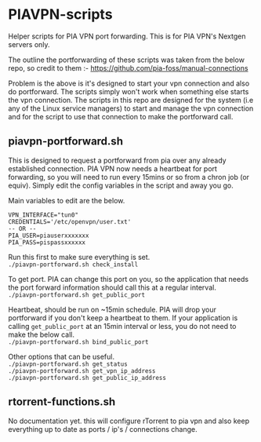 # PIAVPN-scripts

Helper scripts for PIA VPN port forwarding. This is for PIA VPN's Nextgen servers only.

The outline the portforwarding of these scripts was taken from the below repo, so credit to them :-
https://github.com/pia-foss/manual-connections

Problem is the above is it's designed to start your vpn connection and also do portforward. The scripts simply won't work when something else starts the vpn connection.
The scripts in this repo are designed for the system (i.e any of the Linux service managers) to start and manage the vpn connection and for the script to use that connection to make the portforward call.


## piavpn-portforward.sh
This is designed to request a portforward from pia over any already established connection. PIA VPN now needs a heartbeat for port forwarding, so you will need to run every 15mins or so from a chron job (or equiv).
Simply edit the config variables in the script and away you go.

Main variables to edit are the below.
```
VPN_INTERFACE="tun0"
CREDENTIALS='/etc/openvpn/user.txt'
-- OR --
PIA_USER=piauserxxxxxxx
PIA_PASS=pispassxxxxxx
```

Run this first to make sure everything is set.  
`./piavpn-portforward.sh check_install`

To get port.  PIA can change this port on you, so the application that needs the port forward information should call this at a regular interval.  
`./piavpn-portforward.sh get_public_port`

Heartbeat, should be run on ~15min schedule. PIA will drop your portforward if you don't keep a heartbeat to them. If your application is calling `get_public_port` at an 15min interval or less, you do not need to make the below call.  
`./piavpn-portforward.sh bind_public_port`

Other options that can be useful.    
`./piavpn-portforward.sh get_status`  
`./piavpn-portforward.sh get_vpn_ip_address`  
`./piavpn-portforward.sh get_public_ip_address`  




## rtorrent-functions.sh
No documentation yet.  this will configure rTorrent to pia vpn and also keep everything up to date as ports / ip's / connections change.